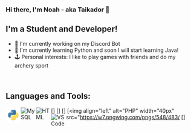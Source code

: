 ### Hi there, I'm Noah - aka Taikador 👋

## I'm a Student and Developer!
- 🔨 I'm currently working on my Discord Bot
- 📖 I'm currently learning Python and soon I will start learning Java!
- 🕹️ Personal interests: I like to play games with friends and do my archery sport

<br />

## Languages and Tools:
[<img align="left" alt="Python" width="40px" src="https://raw.githubusercontent.com/github/explore/80688e429a7d4ef2fca1e82350fe8e3517d3494d/topics/python/python.png"/>]
[<img align="left" alt="MySQL" width="40px" src="https://w7.pngwing.com/pngs/747/798/https://w7.pngwing.com/pngs/747/798/png-transparent-mysql-logo-mysql-database-web-development-computer-software-dolphin-marine-mammal-animals-text-thumbnail.png"/>]
[<img align="left" alt="HTML" width="40px" src="https://w7.pngwing.com/pngs/410/100/png-transparent-web-development-html-responsive-web-design-logo-javascript-html-angle-web-design-text-thumbnail.png"/>]
[<img align="left" alt="PHP" width="40px" src="https://w7.pngwing.com/pngs/548/483/
[<img align="left" alt="VSCode" width="40px" src="https://w7.pngwing.com/pngs/10/877/png-transparent-visual-studio-code-microsoft-visual-studio-source-code-editor-c-blue-angle-text-thumbnail.png"/>]